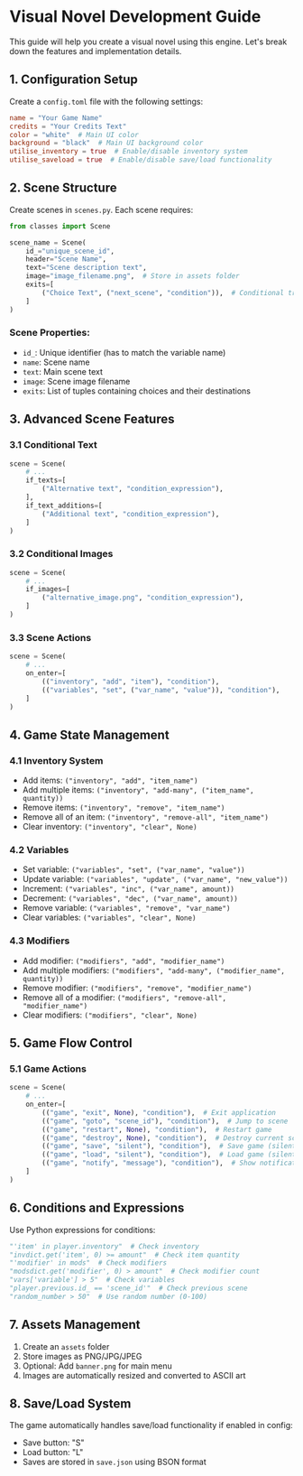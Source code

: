 # Visual Novel Development Guide

This guide will help you create a visual novel using this engine. Let's break down the features and implementation details.

## 1. Configuration Setup

Create a `config.toml` file with the following settings:
```toml
name = "Your Game Name"
credits = "Your Credits Text"
color = "white"  # Main UI color
background = "black"  # Main UI background color
utilise_inventory = true  # Enable/disable inventory system
utilise_saveload = true  # Enable/disable save/load functionality
```

## 2. Scene Structure

Create scenes in `scenes.py`. Each scene requires:

```python
from classes import Scene

scene_name = Scene(
    id_="unique_scene_id",
    header="Scene Name",
    text="Scene description text",
    image="image_filename.png",  # Store in assets folder
    exits=[
        ("Choice Text", ("next_scene", "condition")),  # Conditional transition
    ]
)
```

### Scene Properties:
- `id_`: Unique identifier (has to match the variable name)
- `name`: Scene name
- `text`: Main scene text
- `image`: Scene image filename
- `exits`: List of tuples containing choices and their destinations

## 3. Advanced Scene Features

### 3.1 Conditional Text
```python
scene = Scene(
    # ...
    if_texts=[
        ("Alternative text", "condition_expression"),
    ],
    if_text_additions=[
        ("Additional text", "condition_expression"),
    ]
)
```

### 3.2 Conditional Images
```python
scene = Scene(
    # ...
    if_images=[
        ("alternative_image.png", "condition_expression"),
    ]
)
```

### 3.3 Scene Actions
```python
scene = Scene(
    # ...
    on_enter=[
        (("inventory", "add", "item"), "condition"),
        (("variables", "set", ("var_name", "value")), "condition"),
    ]
)
```

## 4. Game State Management

### 4.1 Inventory System
- Add items: `("inventory", "add", "item_name")`
- Add multiple items: `("inventory", "add-many", ("item_name", quantity))`
- Remove items: `("inventory", "remove", "item_name")`
- Remove all of an item: `("inventory", "remove-all", "item_name")`
- Clear inventory: `("inventory", "clear", None)`

### 4.2 Variables
- Set variable: `("variables", "set", ("var_name", "value"))`
- Update variable: `("variables", "update", ("var_name", "new_value"))`
- Increment: `("variables", "inc", ("var_name", amount))`
- Decrement: `("variables", "dec", ("var_name", amount))`
- Remove variable: `("variables", "remove", "var_name")`
- Clear variables: `("variables", "clear", None)`

### 4.3 Modifiers
- Add modifier: `("modifiers", "add", "modifier_name")`
- Add multiple modifiers: `("modifiers", "add-many", ("modifier_name", quantity))`
- Remove modifier: `("modifiers", "remove", "modifier_name")`
- Remove all of a modifier: `("modifiers", "remove-all", "modifier_name")`
- Clear modifiers: `("modifiers", "clear", None)`

## 5. Game Flow Control

### 5.1 Game Actions
```python
scene = Scene(
    # ...
    on_enter=[
        (("game", "exit", None), "condition"),  # Exit application
        (("game", "goto", "scene_id"), "condition"),  # Jump to scene
        (("game", "restart", None), "condition"),  # Restart game
        (("game", "destroy", None), "condition"),  # Destroy current screen
        (("game", "save", "silent"), "condition"),  # Save game (silent/normal)
        (("game", "load", "silent"), "condition"),  # Load game (silent/normal)
        (("game", "notify", "message"), "condition"),  # Show notification
    ]
)
```

## 6. Conditions and Expressions

Use Python expressions for conditions:
```python
"'item' in player.inventory"  # Check inventory
"invdict.get('item', 0) >= amount"  # Check item quantity
"'modifier' in mods"  # Check modifiers
"modsdict.get('modifier', 0) > amount"  # Check modifier count
"vars['variable'] > 5"  # Check variables
"player.previous.id_ == 'scene_id'"  # Check previous scene
"random_number > 50"  # Use random number (0-100)
```

## 7. Assets Management

1. Create an `assets` folder
2. Store images as PNG/JPG/JPEG
3. Optional: Add `banner.png` for main menu
4. Images are automatically resized and converted to ASCII art

## 8. Save/Load System

The game automatically handles save/load functionality if enabled in config:
- Save button: "S"
- Load button: "L"
- Saves are stored in `save.json` using BSON format
